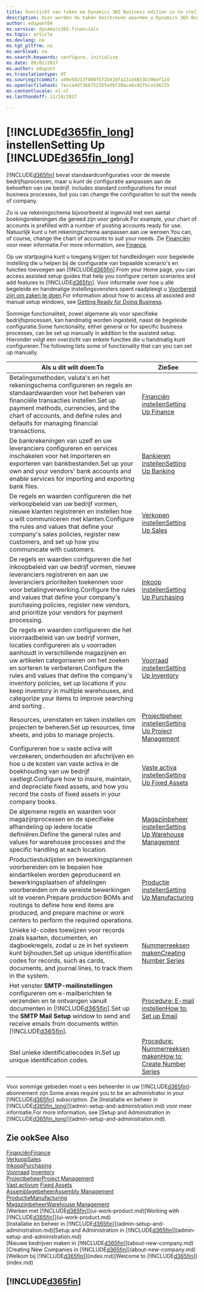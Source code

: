 ```yaml
---
title: Overzicht van taken om Dynamics 365 Business edition in te stellen | Microsoft Docs
description: Hier worden de taken beschreven waarmee u Dynamics 365 Business edition instelt, initialiseert en naar wens configureert.
author: edupont04
ms.service: dynamics365-financials
ms.topic: article
ms.devlang: na
ms.tgt_pltfrm: na
ms.workload: na
ms.search.keywords: configure, initialize
ms.date: 09/01/2017
ms.author: edupont
ms.translationtype: HT
ms.sourcegitcommit: a49e50213f808fb72b43dfa22a34833b306ef12d
ms.openlocfilehash: 7acca4df366752355e5bf28ace6c82fbca196725
ms.contentlocale: nl-nl
ms.lasthandoff: 12/14/2017

---
```

# <a name="setting-up-included365finlongincludesd365finlongmdmd"></a><span data-ttu-id="2387c-103">[!INCLUDE[d365fin_long](includes/d365fin_long_md.md)] instellen</span><span class="sxs-lookup"><span data-stu-id="2387c-103">Setting Up [!INCLUDE[d365fin_long](includes/d365fin_long_md.md)]</span></span>
[!INCLUDE[d365fin](includes/d365fin_md.md)]<span data-ttu-id="2387c-104"> bevat standaardconfiguraties voor de meeste bedrijfsprocessen, maar u kunt de configuratie aanpassen aan de behoeften van uw bedrijf.</span><span class="sxs-lookup"><span data-stu-id="2387c-104"> includes standard configurations for most business processes, but you can change the configuration to suit the needs of company.</span></span>

<span data-ttu-id="2387c-105">Zo is uw rekeningschema bijvoorbeeld al ingevuld met een aantal boekingsrekeningen die gereed zijn voor gebruik.</span><span class="sxs-lookup"><span data-stu-id="2387c-105">For example, your chart of accounts is prefilled with a number of posting accounts ready for use.</span></span> <span data-ttu-id="2387c-106">Natuurlijk kunt u het rekeningschema aanpassen aan uw wensen.</span><span class="sxs-lookup"><span data-stu-id="2387c-106">You can, of course, change the chart of accounts to suit your needs.</span></span> <span data-ttu-id="2387c-107">Zie [Financiën](finance.md) voor meer informatie.</span><span class="sxs-lookup"><span data-stu-id="2387c-107">For more information, see [Finance](finance.md).</span></span>

<span data-ttu-id="2387c-108">Op uw startpagina kunt u toegang krijgen tot handleidingen voor begeleide instelling die u helpen bij de configuratie van bepaalde scenario's en functies toevoegen aan [!INCLUDE[d365fin](includes/d365fin_md.md)].</span><span class="sxs-lookup"><span data-stu-id="2387c-108">From your Home page, you can access assisted setup guides that help you configure certain scenarios and add features to [!INCLUDE[d365fin](includes/d365fin_md.md)].</span></span> <span data-ttu-id="2387c-109">Voor informatie over hoe u alle begeleide en handmatige instellingsvensters opent raadpleegt u [Voorbereid zijn om zaken te doen](ui-get-ready-business.md).</span><span class="sxs-lookup"><span data-stu-id="2387c-109">For information about how to access all assisted and manual setup windows, see [Getting Ready for Doing Business](ui-get-ready-business.md).</span></span>

<span data-ttu-id="2387c-110">Sommige functionaliteit, zowel algemene als voor specifieke bedrijfsprocessen, kan handmatig worden ingesteld, naast de begeleide configuratie.</span><span class="sxs-lookup"><span data-stu-id="2387c-110">Some functionality, either general or for specific business processes, can be set up manually in addition to the assisted setup.</span></span> <span data-ttu-id="2387c-111">Hieronder volgt een overzicht van enkele functies die u handmatig kunt configureren.</span><span class="sxs-lookup"><span data-stu-id="2387c-111">The following lists some of functionality that can you can set up manually.</span></span>

| <span data-ttu-id="2387c-112">Als u dit wilt doen:</span><span class="sxs-lookup"><span data-stu-id="2387c-112">To</span></span> | <span data-ttu-id="2387c-113">Zie</span><span class="sxs-lookup"><span data-stu-id="2387c-113">See</span></span> |
| --- | --- |
| <span data-ttu-id="2387c-114">Betalingsmethoden, valuta's en het rekeningschema configureren en regels en standaardwaarden voor het beheren van financiële transacties instellen.</span><span class="sxs-lookup"><span data-stu-id="2387c-114">Set up payment methods, currencies, and the chart of accounts, and define rules and defaults for managing financial transactions.</span></span> |[<span data-ttu-id="2387c-115">Financiën instellen</span><span class="sxs-lookup"><span data-stu-id="2387c-115">Setting Up Finance</span></span>](finance-setup-finance.md) |
| <span data-ttu-id="2387c-116">De bankrekeningen van uzelf en uw leveranciers configureren en services inschakelen voor het importeren en exporteren van bankbestanden.</span><span class="sxs-lookup"><span data-stu-id="2387c-116">Set up your own and your vendors' bank accounts and enable services for importing and exporting bank files.</span></span> |[<span data-ttu-id="2387c-117">Bankieren instellen</span><span class="sxs-lookup"><span data-stu-id="2387c-117">Setting Up Banking</span></span>](bank-setup-banking.md) |
| <span data-ttu-id="2387c-118">De regels en waarden configureren die het verkoopbeleid van uw bedrijf vormen, nieuwe klanten registreren en instellen hoe u wilt communiceren met klanten.</span><span class="sxs-lookup"><span data-stu-id="2387c-118">Configure the rules and values that define your company's sales policies, register new customers, and set up how you communicate with customers.</span></span> |[<span data-ttu-id="2387c-119">Verkopen instellen</span><span class="sxs-lookup"><span data-stu-id="2387c-119">Setting Up Sales</span></span>](sales-setup-sales.md) |
| <span data-ttu-id="2387c-120">De regels en waarden configureren die het inkoopbeleid van uw bedrijf vormen, nieuwe leveranciers registreren en aan uw leveranciers prioriteiten toekennen voor voor betalingverwerking.</span><span class="sxs-lookup"><span data-stu-id="2387c-120">Configure the rules and values that define your company's purchasing policies, register new vendors, and prioritize your vendors for payment processing.</span></span> |[<span data-ttu-id="2387c-121">Inkoop instellen</span><span class="sxs-lookup"><span data-stu-id="2387c-121">Setting Up Purchasing</span></span>](purchasing-setup-purchasing.md) |
| <span data-ttu-id="2387c-122">De regels en waarden configureren die het voorraadbeleid van uw bedrijf vormen, locaties configureren als u voorraden aanhoudt in verschillende magazijnen en uw artikelen categoriseren om het zoeken en sorteren te verbeteren.</span><span class="sxs-lookup"><span data-stu-id="2387c-122">Configure the rules and values that define the company's inventory policies, set up locations if you keep inventory in multiple warehouses, and categorize your items to improve searching and sorting .</span></span> |[<span data-ttu-id="2387c-123">Voorraad instellen</span><span class="sxs-lookup"><span data-stu-id="2387c-123">Setting Up Inventory</span></span>](inventory-setup-inventory.md) |
| <span data-ttu-id="2387c-124">Resources, urenstaten en taken instellen om projecten te beheren.</span><span class="sxs-lookup"><span data-stu-id="2387c-124">Set up resources, time sheets, and jobs to manage projects.</span></span> |[<span data-ttu-id="2387c-125">Projectbeheer instellen</span><span class="sxs-lookup"><span data-stu-id="2387c-125">Setting Up Project Management</span></span>](projects-setup-projects.md) |
| <span data-ttu-id="2387c-126">Configureren hoe u vaste activa wilt verzekeren, onderhouden en afschrijven en hoe u de kosten van vaste activa in de boekhouding van uw bedrijf vastlegt.</span><span class="sxs-lookup"><span data-stu-id="2387c-126">Configure how to insure, maintain, and depreciate fixed assets, and how you record the costs of fixed assets in your company books.</span></span> |[<span data-ttu-id="2387c-127">Vaste activa instellen</span><span class="sxs-lookup"><span data-stu-id="2387c-127">Setting Up Fixed Assets</span></span>](fa-setup.md) |
|<span data-ttu-id="2387c-128">De algemene regels en waarden voor magazijnprocessen en de specifieke afhandeling op iedere locatie definiëren.</span><span class="sxs-lookup"><span data-stu-id="2387c-128">Define the general rules and values for warehouse processes and the specific handling at each location.</span></span>|[<span data-ttu-id="2387c-129">Magazijnbeheer instellen</span><span class="sxs-lookup"><span data-stu-id="2387c-129">Setting Up Warehouse Management</span></span>](warehouse-setup-warehouse.md)|
|<span data-ttu-id="2387c-130">Productiestuklijsten en bewerkingsplannen voorbereiden om te bepalen hoe eindartikelen worden geproduceerd en bewerkingsplaatsen of afdelingen voorbereiden om de vereiste bewerkingen uit te voeren.</span><span class="sxs-lookup"><span data-stu-id="2387c-130">Prepare production BOMs and routings to define how end items are produced, and prepare machine or work centers to perform the required operations.</span></span>|[<span data-ttu-id="2387c-131">Productie instellen</span><span class="sxs-lookup"><span data-stu-id="2387c-131">Setting Up Manufacturing</span></span>](production-configure-production-processes.md)|
| <span data-ttu-id="2387c-132">Unieke id-codes toewijzen voor records zoals kaarten, documenten, en dagboekregels, zodat u ze in het systeem kunt bijhouden.</span><span class="sxs-lookup"><span data-stu-id="2387c-132">Set up unique identification codes for records, such as cards, documents, and journal lines, to track them in the system.</span></span> |[<span data-ttu-id="2387c-133">Nummerreeksen maken</span><span class="sxs-lookup"><span data-stu-id="2387c-133">Creating Number Series</span></span>](ui-create-number-series.md) |
| <span data-ttu-id="2387c-134">Het venster **SMTP-mailinstellingen** configureren om e-mailberichten te verzenden en te ontvangen vanuit documenten in [!INCLUDE[d365fin](includes/d365fin_md.md)].</span><span class="sxs-lookup"><span data-stu-id="2387c-134">Set up the **SMTP Mail Setup** window to send and receive emails from documents within [!INCLUDE[d365fin](includes/d365fin_md.md)].</span></span> |[<span data-ttu-id="2387c-135">Procedure: E-mail instellen</span><span class="sxs-lookup"><span data-stu-id="2387c-135">How to: Set up Email</span></span>](madeira-how-setup-email.md) |
| <span data-ttu-id="2387c-136">Stel unieke identificatiecodes in.</span><span class="sxs-lookup"><span data-stu-id="2387c-136">Set up unique identification codes.</span></span> |[<span data-ttu-id="2387c-137">Procedure: Nummerreeksen maken</span><span class="sxs-lookup"><span data-stu-id="2387c-137">How to: Create Number Series</span></span>](ui-create-number-series.md) |

<span data-ttu-id="2387c-138">Voor sommige gebieden moet u een beheerder in uw [!INCLUDE[d365fin](includes/d365fin_md.md)]-abonnement zijn.</span><span class="sxs-lookup"><span data-stu-id="2387c-138">Some areas require you to be an administrator in your [!INCLUDE[d365fin](includes/d365fin_md.md)] subscription.</span></span> <span data-ttu-id="2387c-139">Zie [Installatie en beheer in [!INCLUDE[d365fin_long](includes/d365fin_long_md.md)]](admin-setup-and-administration.md) voor meer informatie.</span><span class="sxs-lookup"><span data-stu-id="2387c-139">For more information, see [Setup and Administration in [!INCLUDE[d365fin_long](includes/d365fin_long_md.md)]](admin-setup-and-administration.md).</span></span>  

## <a name="see-also"></a><span data-ttu-id="2387c-140">Zie ook</span><span class="sxs-lookup"><span data-stu-id="2387c-140">See Also</span></span>
[<span data-ttu-id="2387c-141">Financiën</span><span class="sxs-lookup"><span data-stu-id="2387c-141">Finance</span></span>](finance.md)  
[<span data-ttu-id="2387c-142">Verkoop</span><span class="sxs-lookup"><span data-stu-id="2387c-142">Sales</span></span>](sales-manage-sales.md)  
[<span data-ttu-id="2387c-143">Inkoop</span><span class="sxs-lookup"><span data-stu-id="2387c-143">Purchasing</span></span>](purchasing-manage-purchasing.md)  
<span data-ttu-id="2387c-144">[Voorraad](inventory-manage-inventory.md)  </span><span class="sxs-lookup"><span data-stu-id="2387c-144">[Inventory](inventory-manage-inventory.md)  </span></span>  
[<span data-ttu-id="2387c-145">Projectbeheer</span><span class="sxs-lookup"><span data-stu-id="2387c-145">Project Management</span></span>](projects-manage-projects.md)  
<span data-ttu-id="2387c-146">[Vast activum](fa-manage.md)  </span><span class="sxs-lookup"><span data-stu-id="2387c-146">[Fixed Assets](fa-manage.md)  </span></span>  
[<span data-ttu-id="2387c-147">Assemblagebeheer</span><span class="sxs-lookup"><span data-stu-id="2387c-147">Assembly Management</span></span>](assembly-assemble-items.md)  
[<span data-ttu-id="2387c-148">Productie</span><span class="sxs-lookup"><span data-stu-id="2387c-148">Manufacturing</span></span>](production-manage-manufacturing.md)  
[<span data-ttu-id="2387c-149">Magazijnbeheer</span><span class="sxs-lookup"><span data-stu-id="2387c-149">Warehouse Management</span></span>](warehouse-manage-warehouse.md)  
<span data-ttu-id="2387c-150">[Werken met [!INCLUDE[d365fin](includes/d365fin_md.md)]](ui-work-product.md)</span><span class="sxs-lookup"><span data-stu-id="2387c-150">[Working with [!INCLUDE[d365fin](includes/d365fin_md.md)]](ui-work-product.md)</span></span>  
<span data-ttu-id="2387c-151">[Installatie en beheer in [!INCLUDE[d365fin](includes/d365fin_md.md)]](admin-setup-and-administration.md)</span><span class="sxs-lookup"><span data-stu-id="2387c-151">[Setup and Administration in [!INCLUDE[d365fin](includes/d365fin_md.md)]](admin-setup-and-administration.md)</span></span>  
<span data-ttu-id="2387c-152">[Nieuwe bedrijven maken in [!INCLUDE[d365fin](includes/d365fin_md.md)]](about-new-company.md)</span><span class="sxs-lookup"><span data-stu-id="2387c-152">[Creating New Companies in [!INCLUDE[d365fin](includes/d365fin_md.md)]](about-new-company.md)</span></span>  
<span data-ttu-id="2387c-153">[Welkom bij [!INCLUDE[d365fin](includes/d365fin_md.md)]](index.md)</span><span class="sxs-lookup"><span data-stu-id="2387c-153">[Welcome to [!INCLUDE[d365fin](includes/d365fin_md.md)]](index.md)</span></span>  

## [!INCLUDE[d365fin](includes/free_trial_md.md)]

